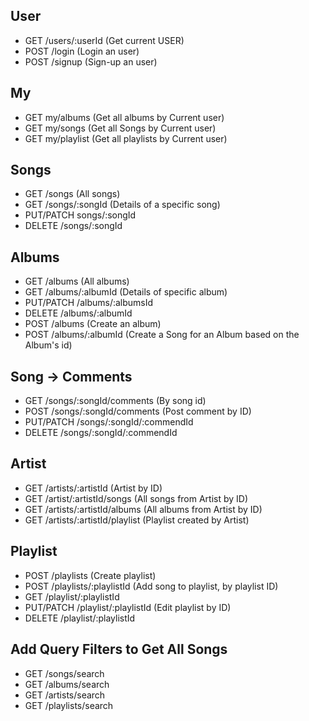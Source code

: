 ## User

- GET /users/:userId (Get current USER)
- POST /login (Login an user)
- POST /signup (Sign-up an user)

## My

- GET my/albums (Get all albums by Current user)
- GET my/songs (Get all Songs by Current user)
- GET my/playlist (Get all playlists by Current user)

## Songs

- GET /songs (All songs)
- GET /songs/:songId (Details of a specific song)
- PUT/PATCH songs/:songId
- DELETE /songs/:songId

## Albums

- GET /albums (All albums)
- GET /albums/:albumId (Details of specific album)
- PUT/PATCH /albums/:albumsId
- DELETE /albums/:albumId
- POST /albums (Create an album)
- POST /albums/:albumId (Create a Song for an Album based on the Album's id)

## Song -> Comments

- GET /songs/:songId/comments (By song id)
- POST /songs/:songId/comments (Post comment by ID)
- PUT/PATCH /songs/:songId/:commendId
- DELETE /songs/:songId/:commendId

## Artist

- GET /artists/:artistId (Artist by ID)
- GET /artist/:artistId/songs (All songs from Artist by ID)
- GET /artists/:artistId/albums (All albums from Artist by ID)
- GET /artists/:artistId/playlist (Playlist created by Artist)

## Playlist

- POST /playlists (Create playlist)
- POST /playlists/:playlistId (Add song to playlist, by playlist ID)
- GET /playlist/:playlistId
- PUT/PATCH /playlist/:playlistId (Edit playlist by ID)
- DELETE /playlist/:playlistId

## Add Query Filters to Get All Songs

- GET /songs/search
- GET /albums/search
- GET /artists/search
- GET /playlists/search
